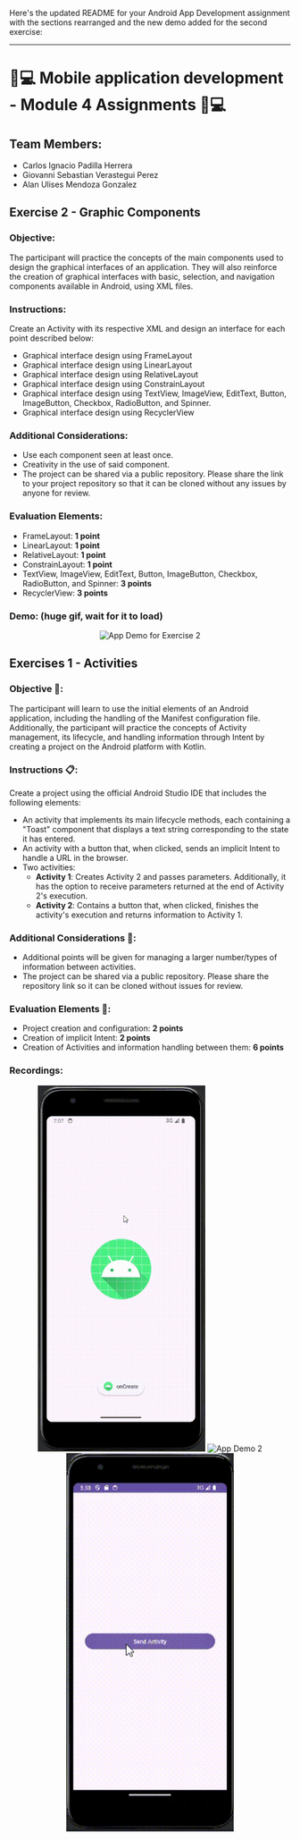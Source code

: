 Here's the updated README for your Android App Development assignment with the sections rearranged and the new demo added for the second exercise:

---

# 📱💻 Mobile application development - Module 4 Assignments 📱💻

## Team Members:

- Carlos Ignacio Padilla Herrera
- Giovanni Sebastian Verastegui Perez
- Alan Ulises Mendoza Gonzalez

## Exercise 2 - Graphic Components

### Objective:

The participant will practice the concepts of the main components used to design the graphical interfaces of an application. They will also reinforce the creation of graphical interfaces with basic, selection, and navigation components available in Android, using XML files.

### Instructions:

Create an Activity with its respective XML and design an interface for each point described below:

- Graphical interface design using FrameLayout
- Graphical interface design using LinearLayout
- Graphical interface design using RelativeLayout
- Graphical interface design using ConstrainLayout
- Graphical interface design using TextView, ImageView, EditText, Button, ImageButton, Checkbox, RadioButton, and Spinner.
- Graphical interface design using RecyclerView

### Additional Considerations:

- Use each component seen at least once.
- Creativity in the use of said component.
- The project can be shared via a public repository. Please share the link to your project repository so that it can be cloned without any issues by anyone for review.

### Evaluation Elements:

- FrameLayout: **1 point**
- LinearLayout: **1 point**
- RelativeLayout: **1 point**
- ConstrainLayout: **1 point**
- TextView, ImageView, EditText, Button, ImageButton, Checkbox, RadioButton, and Spinner: **3 points**
- RecyclerView: **3 points**

### Demo: (huge gif, wait for it to load)

<p align="center">
  <img src="gif/optimized_demo.gif" alt="App Demo for Exercise 2" width="300">
</p>

## Exercises 1 - Activities

### Objective 🎯:

The participant will learn to use the initial elements of an Android application, including the handling of the Manifest configuration file. Additionally, the participant will practice the concepts of Activity management, its lifecycle, and handling information through Intent by creating a project on the Android platform with Kotlin.

### Instructions 📋:

Create a project using the official Android Studio IDE that includes the following elements:

- An activity that implements its main lifecycle methods, each containing a "Toast" component that displays a text string corresponding to the state it has entered.
- An activity with a button that, when clicked, sends an implicit Intent to handle a URL in the browser.
- Two activities:
  - **Activity 1**: Creates Activity 2 and passes parameters. Additionally, it has the option to receive parameters returned at the end of Activity 2's execution.
  - **Activity 2**: Contains a button that, when clicked, finishes the activity's execution and returns information to Activity 1.

### Additional Considerations 🌟:

- Additional points will be given for managing a larger number/types of information between activities.
- The project can be shared via a public repository. Please share the repository link so it can be cloned without issues for review.

### Evaluation Elements 📝:

- Project creation and configuration: **2 points**
- Creation of implicit Intent: **2 points**
- Creation of Activities and information handling between them: **6 points**

### Recordings:

<p align="center">
  <img src="gif/recording3.gif" alt="App Demo 1" width="300">
  <img src="gif/recording2.gif" alt="App Demo 2" width="300">
  <img src="gif/recording.gif" alt="App Demo 3" width="300">
</p>
